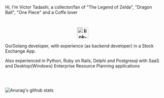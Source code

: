 Hi, I'm Victor Tadashi, a collector/fan of "The Legend of Zelda", "Dragon Ball", "One Piece" and a Coffe lover 
<br />
<br />

<h3 align="center"><a href="#"><img alt="link-8bit" height="36" src="https://raw.githubusercontent.com/gist/GeekTree0101/05d338bb59109fc71871711c6fa49377/raw/3ff868ffcf2f84d419c392667335fe7e9f1bf155/dancing-gopher.gif"/></a>
</h3>

Go/Golang developer, with experience (as backend developer) in a Stock Exchange App.

Also experienced in Python, Ruby on Rails, Delphi and Postgresql with SaaS and Desktop(Windows) Enterprise Resource Planning applications

<br />
<br />

![Anurag's github stats](https://github-readme-stats.vercel.app/api?username=charoleizer&bg_color=45,E76549,8F4E92&title_color=FFFFFF&text_color=FFFFFF&icon_color=FFFFFF&show_icons=true&hide_border=true)
